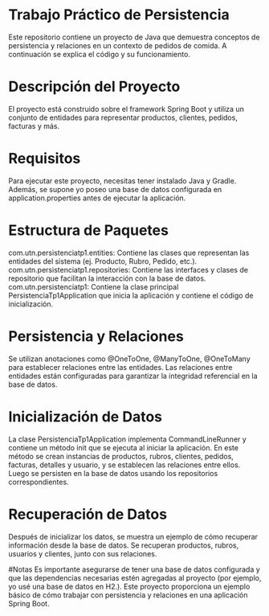 # Trabajo Práctico de Persistencia
Este repositorio contiene un proyecto de Java que demuestra conceptos de persistencia y relaciones en un contexto de pedidos de comida. 
A continuación se explica el código y su funcionamiento.

# Descripción del Proyecto
El proyecto está construido sobre el framework Spring Boot y utiliza un conjunto de entidades para representar productos, clientes, pedidos, facturas y más.

# Requisitos
Para ejecutar este proyecto, necesitas tener instalado Java y Gradle. Además, se supone yo poseo una base de datos configurada en application.properties antes de ejecutar la aplicación.

# Estructura de Paquetes
com.utn.persistenciatp1.entities: Contiene las clases que representan las entidades del sistema (ej. Producto, Rubro, Pedido, etc.).
com.utn.persistenciatp1.repositories: Contiene las interfaces y clases de repositorio que facilitan la interacción con la base de datos.
com.utn.persistenciatp1: Contiene la clase principal PersistenciaTp1Application que inicia la aplicación y contiene el código de inicialización.

# Persistencia y Relaciones
Se utilizan anotaciones como @OneToOne, @ManyToOne, @OneToMany para establecer relaciones entre las entidades.
Las relaciones entre entidades están configuradas para garantizar la integridad referencial en la base de datos.

# Inicialización de Datos
La clase PersistenciaTp1Application implementa CommandLineRunner y contiene un método init que se ejecuta al iniciar la aplicación.
En este método se crean instancias de productos, rubros, clientes, pedidos, facturas, detalles y usuario, y se establecen las relaciones entre ellos.
Luego se persisten en la base de datos usando los repositorios correspondientes.

# Recuperación de Datos
Después de inicializar los datos, se muestra un ejemplo de cómo recuperar información desde la base de datos.
Se recuperan productos, rubros, usuarios y clientes, junto con sus relaciones.

#Notas
Es importante asegurarse de tener una base de datos configurada y que las dependencias necesarias estén agregadas al proyecto (por ejemplo, yo usé una base de datos en H2.).
Este proyecto proporciona un ejemplo básico de cómo trabajar con persistencia y relaciones en una aplicación Spring Boot.
